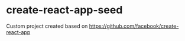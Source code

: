 # create-react-app-seed
Custom project created based on https://github.com/facebook/create-react-app
